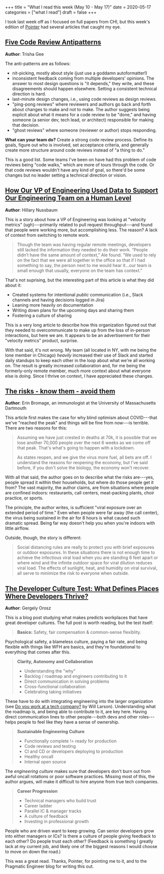 +++
title = "What I read this week (May 10 - May 17)"
date = 2020-05-17
categories = ["what I read"]
draft = false
+++

I took last week off as I focused on full papers from CHI, but this week's edition of [Pointer](http://www.pointer.io/) had several articles that caught my eye.

<!--more-->

## [Five Code Review Antipatterns](https://blogs.oracle.com/javamagazine/five-code-review-antipatterns)
**Author**: Trisha Gee

The anti-patterns are as follows:
 * nit-picking, mostly about style (just use a goddamn autoformatter!)
 * inconsistent feedback coming from multiple developers' opinions. The answer to most design questions is "it depends," they write, and these disagreements should happen elsewhere. Setting a consistent technical direction is hard.
 * last-minute design changes, i.e., using code reviews as design reviews. 
 * "ping-pong reviews" where reviewers and authors go back and forth about changes to make and not to make. The author suggests being explicit about what it means for a code review to be "done," and having someone (a senior dev, tech lead, or architect) responsible for making that decision.
 * "ghost reviews" where someone (reviewer or author) stops responding.

**What can your team do?** Create a strong code review process. Define its goals, figure out who is involved, set acceptance criteria, and generally create more structure around code reviews instead of "a thing to do."

This is a good list. Some teams I've been on have had this problem of code reviews being "code walks," which are more of tours through the code. Or that code reviews wouldn't have any kind of goal, so there'd be some changes but no leader setting a technical direction or vision. 


## [How Our VP of Engineering Used Data to Support Our Engineering Team on a Human Level](https://codeclimate.com/blog/how-our-vp-of-engineering-used-data-to-support-our-engineering-team-on-a-human-level)
**Author**: Hillary Nussbaum

This is a story about how a VP of Engineering was looking at "velocity metrics" (ugh)---primarily related to pull request throughput---and found that people were working more, but accomplishing less. The reason? A lack of context from switching to remote work.

> Though the team was having regular remote meetings, developers still lacked the information they needed to do their work. “People didn’t have the same amount of context,” Ale found. “We used to rely on the fact that we were all together in the office so that if I had something to say, the person next to me would hear it…our team is small enough that usually, everyone on the team has context.”

That's not suprising, but the interesting part of this article is what they did about it: 
 * Created systems for intentional *public* communication (i.e., Slack channels and having decisions logged in Jira)
 * Leaning more heavily on documentation
 * Writing down plans for the upcoming days and sharing them
 * Fostering a culture of sharing

This is a very long article to describe how this organization figured out that they needed to overcommunicate to make up from the loss of in-person interactions, but here we are. It appears to be an advertisement for their "velocity metrics" product, surprise.

With that said, it's not wrong. My team (all located in NY, with me being the lone member in Chicago) *heavily* increased their use of Slack and started daily standups to keep each other in the loop about what we're all working on. The result is greatly increased collaboration and, for me being the formerly-only remote member, much more context about what everyone else is doing. Since I thrive on context, I have appreciated these changes.


## [The risks - know them - avoid them](https://www.erinbromage.com/post/the-risks-know-them-avoid-them?)
**Author**: Erin Bromage, an immunologist at the University of Massachusetts Dartmouth

This article first makes the case for why blind optimism about COVID---that we've "reached the peak" and things will be fine from now---is terrible. There are two reasons for this:

> Assuming we have just crested in deaths at 70k, it is possible that we lose another 70,000 people over the next 6 weeks as we come off that peak. That's what's going to happen with a lockdown. 
>
> As states reopen, and we give the virus more fuel, all bets are off. I understand the reasons for reopening the economy, but I've said before, if you don't solve the biology, the economy won't recover. 

With all that said, the author goes on to describe what the risks are---yes, people spread it within their households, but where do those people get it from? The vast majority, the author claims, are from situations where people are confined indoors: restaurants, call centers, meat-packing plants, choir practice, or sports. 

The principle, the author writes, is sufficient "viral exposure over an extended period of time." Even when people were far away (the call center), the virus being sustained in the air for 8 hours is what caused such dramatic spread. Being far way doesn't help you when you're indoors with little airflow.

Outside, though, the story is different:

> Social distancing rules are really to protect you with brief exposures or outdoor exposures. In these situations there is not enough time to achieve the infectious viral load when you are standing 6 feet apart or where wind and the infinite outdoor space for viral dilution reduces viral load. The effects of sunlight, heat, and humidity on viral survival, all serve to minimize the risk to everyone when outside.


## [The Developer Culture Test: What Defines Places Where Developers Thrive?](https://blog.pragmaticengineer.com/the-developer-culture-test)
**Author**: Gergely Orosz

This is a blog post studying what makes predicts workplaces that have great developer cultures. The full post is worth reading, but the test itself:

> **Basics:** Safety, fair compensation & common-sense flexiblity.

Psychological safety, a blameless culture, paying a fair rate, and being flexible with things like WFH are basics, and they're foundational to everything that comes after this.

> **Clarity, Autonomy and Collaboration**
> * Understanding the "why"
> * Backlog / roadmap and engineers contributing to it
> * Direct communication in solving problems
> * Cross-functional collaboration
> * Celebrating taking initiatives

These have to do with integrating engineering into the larger organization (see [Do you work at a tech company?](https://lethain.com/tech-company/) by Will Larson). Understanding what the roadmap is, and being able to contribute to it, are key here. Having direct communication lines to other people---both devs and other roles---helps people to feel like they have a sense of ownership.

> **Sustainable Engineering Culture**
> * Functionally complete != ready for production
> * Code reviews and testing
> * CI and CD or developers deploying to production
> * Healthy oncall
> * Internal open source

The *engineering culture* makes sure that developers don't burn out from awful oncall rotations or poor software practices. Missing most of this, the author argues, will make it difficult to hire anyone from true tech companies.

> **Career Progression**
> * Technical managers who build trust
> * Career ladder
> * Parallel IC & manager tracks
> * A culture of feedback
> * Investing in professional growth

People who are driven want to keep growing. Can senior developers grow into either managers or ICs? Is there a culture of people giving feedback to each other? Do people trust each other? (Feedback is something I greatly lack at my current job, and likely one of the biggest reasons I would choose to move on down the road.)

This was a great read. Thanks, Pointer, for pointing me to it, and to the Pragmatic Engineer blog for writing this out.


